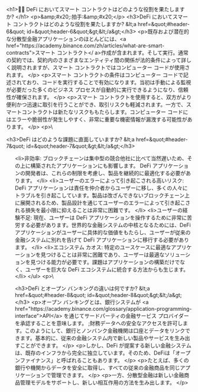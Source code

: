 <p>&lt;h1&gt;👩🏫 DeFi においてスマート コントラクトはどのような役割を果たしますか? &lt;/h1&gt;
&lt;p>&amp;amp;#x20;:拍手:&amp;amp;#x20;&lt;/p>
&lt;h3&gt;DeFi においてスマート コントラクトはどのような役割を果たしますか? &amp;lt;a href=&amp;quot;#header-6&amp;quot; id=&amp;quot;header-6&amp;quot;&amp;gt;&amp;lt;/a&amp;gt;&lt;/h3&gt;
&lt;p&gt;既存および潜在的な分散型金融アプリケーションのほとんどには、&lt;a href=&quot;https://academy.binance.com/zh/articles/what-are-smart-contracts&quot;&gt;スマート コントラクト&lt;/ a&gt;作成が含まれます。そして実行。通常の契約では、契約内のさまざまなエンティティ間の関係が法的条件によって詳しく説明されますが、スマート コントラクトではコンピューター コードが使用されます。 &lt;/p&gt;
&lt;p&gt;スマート コントラクトの条件はコンピューター コードで記述されており、コードを実行することで有効になります。当初は手動による監視が必要だった多くのビジネス プロセスが自動的に実行できるようになり、信頼性が確保されます。 &lt;/p&gt;
&lt;p&gt;スマート コントラクトを使用すると、双方がより便利かつ迅速に取引を行うことができ、取引リスクも軽減されます。一方で、スマートコントラクトは新たなリスクももたらします。コンピューター コードにはエラーや脆弱性が発生しやすく、非常に重要な機密情報が漏洩する可能性があります。 &lt;/p&gt;
&lt;p>\</p>
&lt;h3&gt;DeFi はどのような課題に直面していますか? &amp;lt;a href=&amp;quot;#header-7&amp;quot; id=&amp;quot;header-7&amp;quot;&amp;gt;&amp;lt;/a&amp;gt;&lt;/h3&gt;
<ul>
&lt;li&gt;非効率: ブロックチェーンは集中型の競合他社に比べて当然遅いため、その上に構築されたアプリケーションにも影響します。 DeFi アプリケーションの開発者は、これらの制限を考慮し、製品を継続的に最適化する必要があります。 &lt;/li&gt;
&lt;li&gt;ユーザーのエラーによって引き起こされる高いリスク: DeFi アプリケーションは責任を仲介者からユーザーに移し、多くの人々にトラブルを引き起こしています。製品は改ざんできないブロックチェーン上に展開されるため、製品設計を通じてユーザーのエラーによって引き起こされる損失を最小限に抑えることは非常に困難です。 &lt;/li&gt;
&lt;li&gt;ユーザーの経験不足: 現在、ユーザーは DeFi アプリケーションを操作するために非常に苦労する必要があります。世界的な金融システムの中核となるためには、DeFi アプリケーションがユーザーに具体的な価値をもたらし、ユーザーが従来の金融システムに別れを告げて DeFi アプリケーションに移行する必要があります。 &lt;/li&gt;
&lt;li&gt;エコシステム カオス: 特定のユースケースに最適なアプリケーションを見つけることは非常に困難であり、ユーザーは最適なソリューションを見つける能力が必要です。課題はアプリケーションの構築だけでなく、ユーザーを巨大な DeFi エコシステムに統合する方法からも生じます。 &lt;/li&gt;
&lt;/ul&gt;
&lt;p>\</p>
&lt;h3&gt;DeFi とオープン バンキングの違いは何ですか? &amp;lt;a href=&amp;quot;#header-8&amp;quot; id=&amp;quot;header-8&amp;quot;&amp;gt;&amp;lt;/a&amp;gt;&lt;/h3&gt;
&lt;p&gt;オープン バンキングとは、銀行システムが &lt;a href=&quot;https://academy.binance.com/glossary/application-programming-interface&quot;&gt;API&lt;/a&gt を通じてサードパーティの金融サービス プロバイダーを承認することを意味します。 ;財務データへの安全なアクセスを許可します。このようにして、銀行とノンバンク金融機関は口座とデータをリンクできます。基本的に、従来の金融システム内で新しい製品やサービスを生み出すことができます。 &lt;/p&gt;
&lt;p&gt;しかし、DeFi が提案する新しい金融システムは、既存のインフラから完全に独立しています。そのため、DeFiは「オープンファイナンス」と呼ばれることもあります。 &lt;/p&gt;
&lt;p&gt;たとえば、多くの銀行や機関からデータを安全に取得し、すべての従来の金融商品を同じアプリケーションで管理できます。 &lt;/p&gt;
&lt;p&gt;一方、分散型金融は新しい金融商品管理モデルをサポートし、新しい相互作用の方法を生み出します。 &lt;/p&gt;</p>